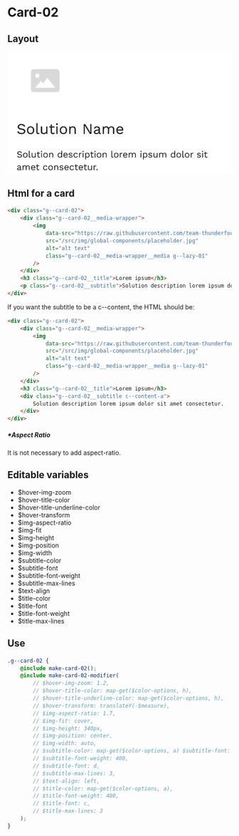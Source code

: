 # Card-02

## Layout

![alt text][card-02]

[card-02]: /src/img/global-components/card/card-02.jpg

## Html for a card

```html
<div class="g--card-02">
    <div class="g--card-02__media-wrapper">
        <img
            data-src="https://raw.githubusercontent.com/team-thunderfoot/ui/main/src/img/global-components/rounded-img-placeholder.png"
            src="/src/img/global-components/placeholder.jpg"
            alt="alt text"
            class="g--card-02__media-wrapper__media g--lazy-01"
        />
    </div>
    <h3 class="g--card-02__title">Lorem ipsum</h3>
    <p class="g--card-02__subtitle">Solution description lorem ipsum dolor sit amet consectetur.</p>
</div>
```

If you want the subtitle to be a c--content, the HTML should be:

```html
<div class="g--card-02">
    <div class="g--card-02__media-wrapper">
        <img
            data-src="https://raw.githubusercontent.com/team-thunderfoot/ui/main/src/img/global-components/rounded-img-placeholder.png"
            src="/src/img/global-components/placeholder.jpg"
            alt="alt text"
            class="g--card-02__media-wrapper__media g--lazy-01"
        />
    </div>
    <h3 class="g--card-02__title">Lorem ipsum</h3>
    <div class="g--card-02__subtitle c--content-a">
        Solution description lorem ipsum dolor sit amet consectetur.
    </div>
</div>
```

##### \*Aspect Ratio

It is not necessary to add aspect-ratio.

## Editable variables

-   $hover-img-zoom
-   $hover-title-color
-   $hover-title-underline-color
-   $hover-transform
-   $img-aspect-ratio
-   $img-fit
-   $img-height
-   $img-position
-   $img-width
-   $subtitle-color
-   $subtitle-font
-   $subtitle-font-weight
-   $subtitle-max-lines
-   $text-align
-   $title-color
-   $title-font
-   $title-font-weight
-   $title-max-lines

## Use

```scss
.g--card-02 {
    @include make-card-02();
    @include make-card-02-modifier(
        // $hover-img-zoom: 1.2,
        // $hover-title-color: map-get($color-options, h),
        // $hover-title-underline-color: map-get($color-options, h),
        // $hover-transform: translateY(-$measure),
        // $img-aspect-ratio: 1.7,
        // $img-fit: cover,
        // $img-height: 340px,
        // $img-position: center,
        // $img-width: auto,
        // $subtitle-color: map-get($color-options, a) $subtitle-font: f,
        // $subtitle-font-weight: 400,
        // $subtitle-font: d,
        // $subtitle-max-lines: 3,
        // $text-align: left,
        // $title-color: map-get($color-options, a),
        // $title-font-weight: 400,
        // $title-font: c,
        // $title-max-lines: 3
    );
}
```
